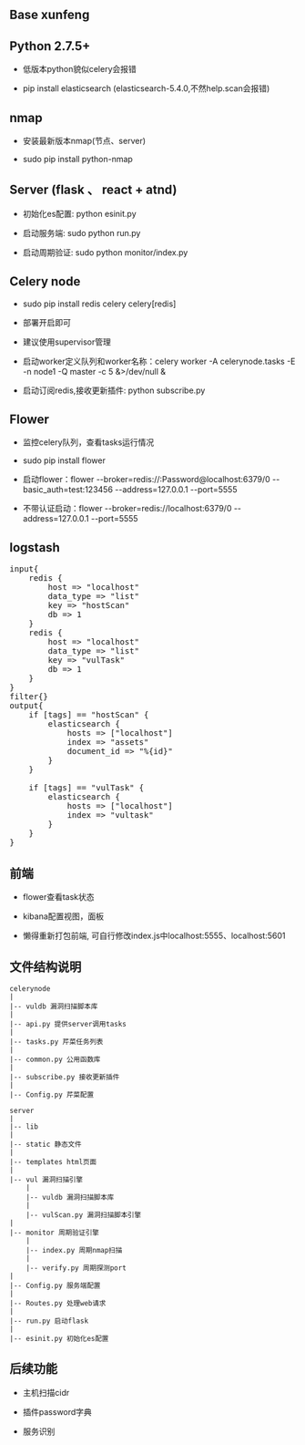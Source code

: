 ## Base xunfeng

## Python 2.7.5+

* 低版本python貌似celery会报错

* pip install elasticsearch (elasticsearch-5.4.0,不然help.scan会报错)

## nmap

* 安装最新版本nmap(节点、server)

* sudo pip install python-nmap

## Server (flask 、 react + atnd)
    
* 初始化es配置: python esinit.py 

* 启动服务端: sudo python run.py

* 启动周期验证: sudo python monitor/index.py 

## Celery node

* sudo pip install redis celery celery[redis]

* 部署开启即可

* 建议使用supervisor管理

* 启动worker定义队列和worker名称：celery worker -A celerynode.tasks -E -n node1 -Q master -c 5 &>/dev/null &

* 启动订阅redis,接收更新插件: python subscribe.py 

## Flower

* 监控celery队列，查看tasks运行情况

* sudo pip install flower

* 启动flower：flower --broker=redis://:Password@localhost:6379/0 --basic_auth=test:123456 --address=127.0.0.1 --port=5555

* 不带认证启动：flower --broker=redis://localhost:6379/0 --address=127.0.0.1 --port=5555

## logstash
<pre>
input{
    redis {
        host => "localhost"
        data_type => "list"
        key => "hostScan"
        db => 1
    }
    redis {
        host => "localhost"
        data_type => "list"
        key => "vulTask"
        db => 1
    }
}
filter{}
output{
    if [tags] == "hostScan" {
        elasticsearch {
            hosts => ["localhost"]
            index => "assets"
            document_id => "%{id}"
        }       
    }

    if [tags] == "vulTask" {
        elasticsearch {
            hosts => ["localhost"]
            index => "vultask"
        }
    }
}
</pre>

## 前端

* flower查看task状态

* kibana配置视图，面板

* 懒得重新打包前端, 可自行修改index.js中localhost:5555、localhost:5601

## 文件结构说明

    celerynode
    |
    |-- vuldb 漏洞扫描脚本库
    |
    |-- api.py 提供server调用tasks
    |
    |-- tasks.py 芹菜任务列表
    |
    |-- common.py 公用函数库
    |
    |-- subscribe.py 接收更新插件
    |
    |-- Config.py 芹菜配置
    
    server
    |
    |-- lib 
    |
    |-- static 静态文件
    |
    |-- templates html页面
    |
    |-- vul 漏洞扫描引擎
        |
        |-- vuldb 漏洞扫描脚本库
        |
        |-- vulScan.py 漏洞扫描脚本引擎
    |
    |-- monitor 周期验证引擎
        |
        |-- index.py 周期nmap扫描
        |
        |-- verify.py 周期探测port
    |
    |-- Config.py 服务端配置
    |
    |-- Routes.py 处理web请求
    |
    |-- run.py 启动flask
    |
    |-- esinit.py 初始化es配置

## 后续功能

* 主机扫描cidr

* 插件password字典

* 服务识别